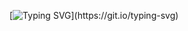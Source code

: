 [![Typing SVG](https://readme-typing-svg.herokuapp.com?center=true&vCenter=true&lines=console.log('Hello+World!'))](https://git.io/typing-svg)
